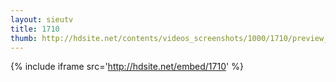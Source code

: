 ```yaml
---
layout: sieutv
title: 1710
thumb: http://hdsite.net/contents/videos_screenshots/1000/1710/preview_360p.mp4.jpg
---
```

{% include iframe src='http://hdsite.net/embed/1710' %}
 
